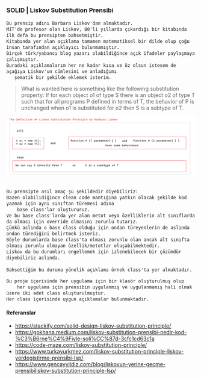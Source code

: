 ### SOLID | Liskov Substitution Prensibi

```
Bu prensip adını Barbara Liskov'dan almaktadır. 
MIT'de profesor olan Liskov, 80'li yıllarda çıkardığı bir kitabında ilk defa bu prensipten bahsetmiştir.
Kitabında yer alan açıklama tamamen matematiksel bir dilde olup çoğu insan tarafından açıklayıcı bulunmamıştır.
Birçok türk/yabancı blog yazarı olabildiğince açık ifadeler paylaşmaya çalışmıştır.
Buradaki açıklamalarım her ne kadar kısa ve öz olsun istesem de aşağıya Liskov'un cümlesini ve anladığımı 
   şematik bir şekilde eklemek isterim.
```

> What is wanted here is something like the following substitution property: 
   If for each object o1 of type S there is an object o2 of type T such that for all programs P defined in terms of T, 
   the behavior of P is unchanged when o1 is substituted for o2 then S is a subtype of T.

![Liskov Substitution Definition](LiskovDefinitionScheme.png)

```

Bu prensipte asıl amaç şu şekildedir diyebiliriz:
Bazen olabilidiğince clean code mantığına yatkın olacak şekilde kod yazmak için aynı sınıftan türemesi adına 
	base class'lar oluştururuz.
Ve bu base class'larda yer alan metot veya özelliklerin alt sınıflarda da olması için override olmasını zorunlu tutarız.
Çünkü aslında o base class olduğu için ondan türeyenlerin de aslında ondan türediğini belirtmek isteriz.
Böyle durumlarda base class'ta olması zorunlu olan ancak alt sınıfta olması zorunlu olmayan özellik/metotlar oluşabilmektedir.
Liskov da bu durumları engellemek için izlenebilecek bir çözümdür diyebiliriz aslında.

Bahsettiğim bu duruma yönelik açıklama örnek class'ta yer almaktadır.

```

```
Bu proje içerisinde her uygulama için bir klasör oluşturulmuş olup 
	her uygulama için prensibin uygulanmış ve uygulanmamış hali olmak üzere iki adet class oluşturulmuştur.
Her class içerisinde uygun açıklamalar bulunmaktadır.
```


#### Referanslar

* https://stackify.com/solid-design-liskov-substitution-principle/
* https://gokhana.medium.com/liskov-substitution-prensibi-nedir-kod-%C3%B6rne%C4%9Fiyle-soli%CC%87d-3cfc1cd63c1a
* https://code-maze.com/liskov-substitution-principle/
* https://www.turkayurkmez.com/liskov-substitution-principle-liskov-yerdegistirme-prensibi-lsp/
* https://www.gencayyildiz.com/blog/liskovun-yerine-gecme-prensibiliskov-substitution-principle-lsp/
